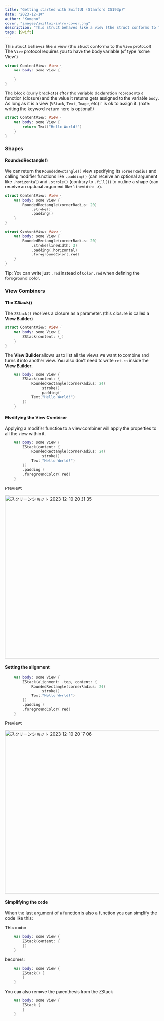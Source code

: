 ```yaml
---
title: "Getting started with SwiftUI (Stanford CS193p)"
date: "2023-12-10"
author: "Komeno"
cover: "images/swiftui-intro-cover.png"
description: "This struct behaves like a view (the struct conforms to the View protocol) The View protocol requires you to have the body variable (of type some View)"
tags: [Swift]
---
```


This struct behaves like a view (the struct conforms to the `View` protocol)
The `View` protocol requires you to have the body variable (of type 'some View')

```swift
struct ContentView: View {
	var body: some View {
	
	}
}
```

The block (curly brackets) after the variable declaration represents a function (closure) and the value it returns gets assigned to the variable `body`. As long as it is a view (`VStack`, `Text`, `Image`, etc) it is ok to assign it. (note: writing the keyword `return` here is optional!)

```swift
struct ContentView: View {
	var body: some View {
		return Text("Hello World!")
	}
}
```

### Shapes
#### RoundedRectangle()

We can return the `RoundedRectangle()` view specifying its `cornerRadius` and calling modifier functions like `.padding()` (can receive an optional argument like `.horizontal`) and `.stroke()` (contrary to `.fill()`) to outline a shape (can receive an optional argument like `lineWidth: 3`).


```swift
struct ContentView: View {
	var body: some View {
		RoundedRectangle(cornerRadius: 20)
			.stroke()
			.padding()
	}
}
```

```swift
struct ContentView: View {
	var body: some View {
		RoundedRectangle(cornerRadius: 20)
			.stroke(lineWidth: 3)
			.padding(.horizontal)
			.foregroundColor(.red)
	}
}
```

Tip: You can write just `.red` instead of `Color.red` when defining the foreground color.

### View Combiners
#### The ZStack()

The `ZStack()` receives a closure as a parameter. (this closure is called a **View Builder**)

```swift
struct ContentView: View {
	var body: some View {
		ZStack(content: {})
	}
}
```

The **View Builder** allows us to list all the views we want to combine and turns it into another view. You also don't need to write `return` inside the **View Builder**.

```swift
    var body: some View {
        ZStack(content: {
            RoundedRectangle(cornerRadius: 20)
                .stroke()
                .padding()
            Text("Hello World!")
        })
    }
```

#### Modifying the View Combiner

Applying a modifier function to a view combiner will apply the properties to all the view within it.

```swift
    var body: some View {
        ZStack(content: {
            RoundedRectangle(cornerRadius: 20)
                .stroke()
            Text("Hello World!")
        })
        .padding()
        .foregroundColor(.red)
    }
```

Preview:

<img width="534" alt="スクリーンショット 2023-12-10 20 21 35" src="https://github.com/riceset/riceset.com/assets/48802655/f41428fc-1eee-4bc6-8df7-e703cf253729">

#### Setting the alignment

```swift
    var body: some View {
        ZStack(alignment: .top, content: {
            RoundedRectangle(cornerRadius: 20)
                .stroke()
            Text("Hello World!")
        })
        .padding()
        .foregroundColor(.red)
    }
```

Preview:

<img width="534" alt="スクリーンショット 2023-12-10 20 17 06" src="https://github.com/riceset/riceset.com/assets/48802655/57128e9e-ff35-47ca-9e30-9bafe4df10a8">

#### Simplifying the code

When the last argument of a function is also a function you can simplify the code like this:

This code:

```swift
    var body: some View {
        ZStack(content: {
        })
    }
```

becomes:

```swift
    var body: some View {
        ZStack() {
        }
    }
```

You can also remove the parenthesis from the ZStack

```swift
    var body: some View {
        ZStack {
        }
    }
```
